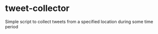 # tweet-collector
Simple script to collect tweets from a specified location during some time period
